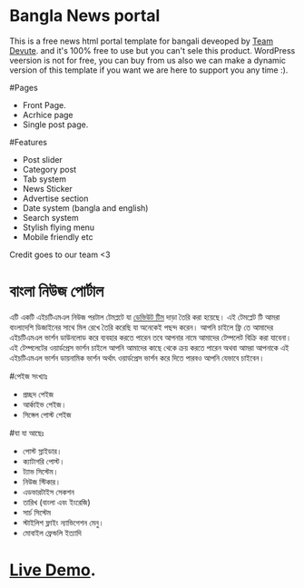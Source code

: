# Bangla News portal

This is a free news html portal template for bangali deveoped by <a href="//devute" target="_blank">Team Devute</a>. and it's 100% free to use but you can't sele this product. WordPress veersion is not for free, you can buy from us also we can make a dynamic version of this template if you want we are here to support you any time :). 

#Pages
- Front Page.
- Acrhice page
- Single post page.

#Features
- Post slider
- Category post
- Tab system
- News Sticker
- Advertise section
- Date system (bangla and english)
- Search system
- Stylish flying menu
- Mobile friendly etc

Credit goes to our team <3

# বাংলা নিউজ পোর্টাল

এটি একটি এইচটিএমএল নিউজ পরটাল টেমপ্লটে যা <a target="_blank" href="//devute.com"> ডেভিউট টিম</a> দাড়া তৈরি করা হয়েছে। এই টেমপ্লেট টি আমরা বাংলাদেশি ডিজাইনের সাথে মিল রেখে তৈরি করেছি যা অনেকেই পছন্দ করেন। আপনি চাইলে ফ্রি তে আমাদের এইচটিএমএল ভার্শন ডাউনলোড করে ব্যবহার করতে পারেন তবে আপনার নামে আমাদের টেম্পলেট বিক্রি করা যাবেনা। 
এই টেম্পলেটের ওয়ার্ডপ্রেস ভার্শন চাইলে আপনি আমাদের কাছে থেকে ক্রয় করতে পারেন অথবা আমরা আপনাকে এই এইচটিএমএল ভার্শন ডায়নামিক ভার্শন অর্থাৎ ওয়ার্ডপ্রেস ভার্শন করে দিতে পারবও আপনি যেভাবে চাইবেন। 

#পেইজ সংখ্যাঃ 
- প্রচ্ছদ পেইজ
- আর্কাইভ পেইজ। 
- সিঙ্গেল পোস্ট পেইজ

#যা যা আছেঃ 
- পোস্ট স্লাইডার।
- ক্যাটাগরি পোস্ট।
- ট্যাভ সিস্টেম। 
- নিউজ স্টিকার। 
- এডভারটাইস সেকশন
- তারিখ (বাংলা এবং ইংরেজি)
- সার্চ সিস্টেম
- স্টাইলিশ ফ্লাইং ন্যাভিগেশন মেনু।
- মোবাইল ফ্রেন্ডলি ইত্যাদি 

# [Live Demo](https://devute.github.io/bangla-news-portal-html-template/).




